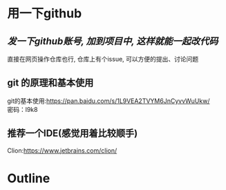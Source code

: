 # 用一下github  
## _发一下github账号, 加到项目中, 这样就能一起改代码_  
直接在网页操作仓库也行, 仓库上有个issue, 可以方便的提出、讨论问题
## git 的原理和基本使用  
git的基本使用:https://pan.baidu.com/s/1L9VEA2TVYM6JnCyvvWuUkw/  
密码：l9k8 
## 推荐一个IDE(感觉用着比较顺手)  
Clion:https://www.jetbrains.com/clion/
# Outline
